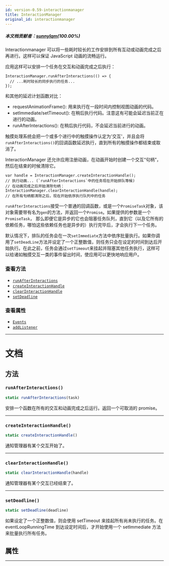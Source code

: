 ```yaml
---
id: version-0.59-interactionmanager
title: InteractionManager
original_id: interactionmanager
---
```


##### 本文档贡献者：[sunnylqm](https://github.com/search?q=sunnylqm%40qq.com+in%3Aemail&type=Users)(100.00%)

Interactionmanager 可以将一些耗时较长的工作安排到所有互动或动画完成之后再进行。这样可以保证 JavaScript 动画的流畅运行。

应用这样可以安排一个任务在交互和动画完成之后执行：

```
InteractionManager.runAfterInteractions(() => {
  // ...耗时较长的同步执行的任务...
});
```

和其他的延迟计划函数对比：

* requestAnimationFrame(): 用来执行在一段时间内控制视图动画的代码。
* setImmediate/setTimeout(): 在稍后执行代码。注意这有可能会延迟当前正在进行的动画。
* runAfterInteractions(): 在稍后执行代码，不会延迟当前进行的动画。

触摸处理系统会把一个或多个进行中的触摸操作认定为'交互'，并且会将`runAfterInteractions()`的回调函数延迟执行，直到所有的触摸操作都结束或取消了。

InteractionManager 还允许应用注册动画，在动画开始时创建一个交互“句柄”，然后在结束的时候清除它。

```
var handle = InteractionManager.createInteractionHandle();
// 执行动画... (`runAfterInteractions`中的任务现在开始排队等候)
// 在动画完成之后开始清除句柄：
InteractionManager.clearInteractionHandle(handle);
// 在所有句柄都清除之后，现在开始依序执行队列中的任务
```

`runAfterInteractions`接受一个普通的回调函数，或是一个`PromiseTask`对象，该对象需要带有名为`gen`的方法，并返回一个`Promise`。如果提供的参数是一个`PromiseTask`， 那么即便它是异步的它也会阻塞任务队列，直到它（以及它所有的依赖任务，哪怕这些依赖任务也是异步的）执行完毕后，才会执行下一个任务。

默认情况下，排队的任务会在一次`setImmediate`方法中依序批量执行。如果你调用了`setDeadLine`方法并设定了一个正整数值，则任务只会在设定的时间到达后开始执行。在此之前，任务会通过`setTimeout`来挂起并阻塞其他任务执行，这样可以给诸如触摸交互一类的事件留出时间，使应用可以更快地响应用户。

### 查看方法

* [`runAfterInteractions`](interactionmanager.md#runafterinteractions)
* [`createInteractionHandle`](interactionmanager.md#createinteractionhandle)
* [`clearInteractionHandle`](interactionmanager.md#clearinteractionhandle)
* [`setDeadline`](interactionmanager.md#setdeadline)

### 查看属性

* [`Events`](interactionmanager.md#events)
* [`addListener`](interactionmanager.md#addlistener)

---

# 文档

## 方法

### `runAfterInteractions()`

```jsx
static runAfterInteractions(task)
```

安排一个函数在所有的交互和动画完成之后运行。返回一个可取消的 promise。

---

### `createInteractionHandle()`

```jsx
static createInteractionHandle()
```

通知管理器有某个交互开始了。

---

### `clearInteractionHandle()`

```jsx
static clearInteractionHandle(handle)
```

通知管理器有某个交互已经结束了。

---

### `setDeadline()`

```jsx
static setDeadline(deadline)
```

如果设定了一个正整数值，则会使用 setTimeout 来挂起所有尚未执行的任务。在 eventLoopRunningTime 到达设定时间后，才开始使用一个 setImmediate 方法来批量执行所有任务。

## 属性

---
